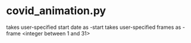 # covid_animation.py
takes user-specified start date as -start <date in YYYY-MM-DD format>
takes user-specified frames as -frame <integer between 1 and 31>

